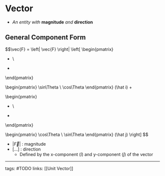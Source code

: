 # Vector
- *An entity with* **magnitude** *and* **direction**

## General Component Form
$$\vec{F} = \left| \vec{F} \right| \left[ 
\begin{pmatrix}
+ \\
-
\end{pmatrix}

\begin{pmatrix}
\sin\Theta \\
\cos\Theta
\end{pmatrix}
(\hat i) +

\begin{pmatrix}
+ \\
-
\end{pmatrix}

\begin{pmatrix}
\cos\Theta \\
\sin\Theta
\end{pmatrix}
(\hat j)
\right] $$

- $\left|\vec{F}\right|$ : magnitude
- $\left[...\right]$ : direction
	- Defined by the x-component ($\hat i$) and y-component ($\hat j$) of the vector

---
tags: #TODO
links: [[Unit Vector]]